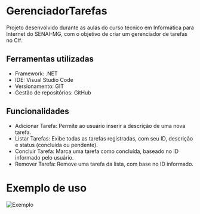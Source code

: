 # GerenciadorTarefas

Projeto desenvolvido durante as aulas do curso técnico em Informática para Internet do SENAI-MG, com o objetivo de criar um gerenciador de tarefas no C#.

## Ferramentas utilizadas
- Framework: .NET
- IDE: Visual Studio Code
- Versionamento: GIT
- Gestão de repositórios: GitHub

## Funcionalidades
- Adicionar Tarefa: Permite ao usuário inserir a descrição de uma nova tarefa.
- Listar Tarefas: Exibe todas as tarefas registradas, com seu ID, descrição e status (concluída ou pendente).
- Concluir Tarefa: Marca uma tarefa como concluída, baseado no ID informado pelo usuário.
- Remover Tarefa: Remove uma tarefa da lista, com base no ID informado.

# Exemplo de uso

![Exemplo](https://github.com/user-attachments/assets/60c46f33-43ef-48c8-95fb-786ddf713b17)

